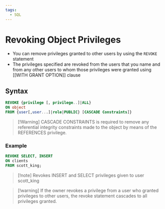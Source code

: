 ```yaml
---
tags:
  - SQL
---
```

# Revoking Object Privileges
- You can remove privileges granted to other users by using the <code>REVOKE</code> statement
- The privileges specified are revoked from the users that you name and from any other users to whom those privileges were granted using [[WITH GRANT OPTION]] clause

## Syntax
```SQL
REVOKE {privilege [, privilege..]|ALL}
ON object
FROM {user[,user...]|role|PUBLIC} [CASCADE Constraints]}
```

>[!Warning] CASCADE CONSTRAINTS is required to remove any referential integrity constraints made to the object by means of the REFERENCES privilege.

### Example
```SQL
REVOKE SELECT, INSERT
ON clients
FROM scott_king;
```
>[!note] Revokes INSERT and SELECT privileges given to user scott_king

>[!warning] If the owner revokes a privilege from a user who granted privileges to other users, the revoke statement cascades to all privileges granted.

